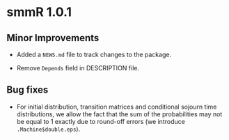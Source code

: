 # smmR 1.0.1

## Minor Improvements

* Added a `NEWS.md` file to track changes to the package.

* Remove `Depends` field in DESCRIPTION file.

## Bug fixes

* For initial distribution, transition matrices and conditional sojourn time 
distributions, we allow the fact that the sum of the probabilities may not be 
equal to 1 exactly due to round-off errors (we introduce `.Machine$double.eps`).